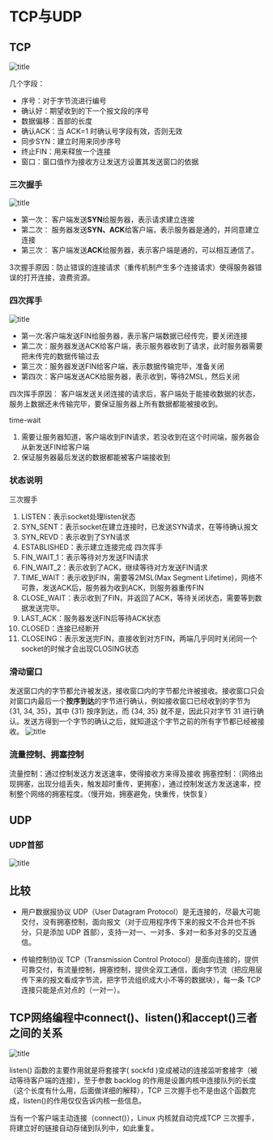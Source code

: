 # TCP与UDP

## TCP
![title](https://raw.githubusercontent.com/pallcard/noteImg/master/noteImg/2020/03/14/1584177724544-1584177724548.png?token=AHBYBJYTVBCNWL2YHKXV7KS6NSRIE)

几个字段：
* 序号：对于字节流进行编号
* 确认好：期望收到的下一个报文段的序号
* 数据偏移：首部的长度
* 确认ACK：当 ACK=1 时确认号字段有效，否则无效
* 同步SYN：建立时用来同步序号
* 终止FIN：用来释放一个连接
* 窗口：窗口值作为接收方让发送方设置其发送窗口的依据
### 三次握手
![title](https://raw.githubusercontent.com/pallcard/noteImg/master/noteImg/2020/03/14/e92d0ebc-7d46-413b-aec1-34a39602f787-1584172028486.png?token=AHBYBJ5DXSVBS24EB35IC226NSGD4)

* 第一次： 客户端发送**SYN**给服务器，表示请求建立连接
* 第二次： 服务器发送**SYN、ACK**给客户端，表示服务器是通的，并同意建立连接
* 第三次： 客户端发送**ACK**给服务器，表示客户端是通的，可以相互通信了。

3次握手原因：防止错误的连接请求（重传机制产生多个连接请求）使得服务器错误的打开连接，浪费资源。

### 四次挥手
![title](https://raw.githubusercontent.com/pallcard/noteImg/master/noteImg/2020/03/14/f87afe72-c2df-4c12-ac03-9b8d581a8af8-1584172500269.jpg?token=AHBYBJY53R3V3SU4WTLRPN26NSHBI)

* 第一次:客户端发送FIN给服务器，表示客户端数据已经传完，要关闭连接
* 第二次：服务器发送ACK给客户端，表示服务器收到了请求，此时服务器需要把未传完的数据传输过去
* 第三次：服务器发送FIN给客户端，表示数据传输完毕，准备关闭
* 第四次：客户端发送ACK给服务器，表示收到，等待2MSL，然后关闭

四次挥手原因：
客户端发送关闭连接的请求后，客户端处于能接收数据的状态，服务上数据还未传输完毕，要保证服务器上所有数据都能被接收到。

time-wait
1. 需要让服务器知道，客户端收到FIN请求，若没收到在这个时间端，服务器会从新发送FIN给客户端
2. 保证服务器最后发送的数据都能被客户端接收到

### 状态说明
三次握手
1. LISTEN：表示socket处理listen状态
2. SYN_SENT：表示socket在建立连接时，已发送SYN请求，在等待确认报文
3. SYN_REVD：表示收到了SYN请求
4. ESTABLISHED：表示建立连接完成
四次挥手
1. FIN_WAIT_1：表示等待对方发送FIN请求
2. FIN_WAIT_2：表示收到了ACK，继续等待对方发送FIN请求
3. TIME_WAIT：表示收到FIN，需要等2MSL(Max Segment Lifetime)，网络不可靠，发送ACK后，服务器为收到ACK，则服务器重传FIN
4. CLOSE_WAIT：表示收到了FIN，并返回了ACK，等待关闭状态，需要等到数据发送完毕。
5. LAST_ACK：服务器发送FIN后等待ACK状态
6. CLOSED：连接已经断开
7. CLOSEING：表示发送完FIN，直接收到对方FIN，两端几乎同时关闭同一个socket的时候才会出现CLOSING状态

### 滑动窗口

发送窗口内的字节都允许被发送，接收窗口内的字节都允许被接收。接收窗口只会对窗口内最后一个**按序到达**的字节进行确认，例如接收窗口已经收到的字节为 {31, 34, 35}，其中 {31} 按序到达，而 {34, 35} 就不是，因此只对字节 31 进行确认。发送方得到一个字节的确认之后，就知道这个字节之前的所有字节都已经被接收。
![title](https://raw.githubusercontent.com/pallcard/noteImg/master/noteImg/2020/03/14/a3253deb-8d21-40a1-aae4-7d178e4aa319-1584177434517.jpg?token=AHBYBJYL5W65J7BNFE7CV326NSQVU)


### 流量控制、拥塞控制
流量控制：通过控制发送方发送速率，使得接收方来得及接收
拥塞控制：（网络出现拥塞，出现分组丢失，触发超时重传，更拥塞），通过控制发送方发送速率，控制整个网络的拥塞程度。（慢开始，拥塞避免，快重传，快恢复）

## UDP
### UDP首部

![title](https://raw.githubusercontent.com/pallcard/noteImg/master/noteImg/2020/03/14/1584177682155-1584177682163.png?token=AHBYBJ4V66QO27ZZFD6CHVK6NSRFQ)

## 比较

* 用户数据报协议 UDP（User Datagram Protocol）是无连接的，尽最大可能交付，没有拥塞控制，面向报文（对于应用程序传下来的报文不合并也不拆分，只是添加 UDP 首部），支持一对一、一对多、多对一和多对多的交互通信。

* 传输控制协议 TCP（Transmission Control Protocol）是面向连接的，提供可靠交付，有流量控制，拥塞控制，提供全双工通信，面向字节流（把应用层传下来的报文看成字节流，把字节流组织成大小不等的数据块），每一条 TCP 连接只能是点对点的（一对一）。


## TCP网络编程中connect()、listen()和accept()三者之间的关系

![title](https://raw.githubusercontent.com/pallcard/noteImg/master/noteImg/2020/03/14/1584178293109-1584178293183.png?token=AHBYBJ4J4S7ZW577YXVNKO26NSSLK)

listen() 函数的主要作用就是将套接字( sockfd )变成被动的连接监听套接字（被动等待客户端的连接），至于参数 backlog 的作用是设置内核中连接队列的长度（这个长度有什么用，后面做详细的解释），TCP 三次握手也不是由这个函数完成，listen()的作用仅仅告诉内核一些信息。

当有一个客户端主动连接（connect()），Linux 内核就自动完成TCP 三次握手，将建立好的链接自动存储到队列中，如此重复。
